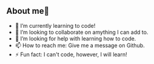## About me👋

- 🌱 I’m currently learning to code!
- 👯 I’m looking to collaborate on amything I can add to.
- 🤔 I’m looking for help with learning how to code.
- 📫 How to reach me: Give me a message on Github.
- ⚡ Fun fact: I can't code, however, I will learn!
